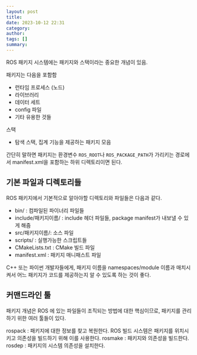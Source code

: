 ```yaml
---
layout: post
title:
date: 2023-10-12 22:31
category:
author:
tags: []
summary:
---
```

ROS 패키지 시스템에는 패키지와 스택이라는 중요한 개념이 있음.

패키지는 다음을 포함함

- 런타임 프로세스 (노드)
- 라이브러리
- 데이터 세트
- config 파일
- 기타 유용한 것들

스택

- 탐색 스택, 집계 기능을 제공하는 패키지 모음

간단히 말하면 패키지는 환경변수 `ROS_ROOT`나 `ROS_PACKAGE_PATH`가 가리키는 경로에서 manifest.xml을 포함하는 하위 디렉토리이면 된다.


## 기본 파일과 디렉토리들

ROS 패키지에서 기본적으로 알아야할 디렉토리와 파일들은 다음과 같다.

- bin/ : 컴파일된 파이너리 파일들
- include/패키지이름/ : include 헤더 파일들, package manifest가 내보낼 수 있게 해줌
- src/패키지이름/: 소스 파일
- scripts/ : 실행가능한 스크립트들
- CMakeLists.txt : CMake 빌드 파일
- manifest.xml : 패키지 매니패스트 파일

C++ 또는 파이썬 개발자들에게, 패키지 이름을 namespaces/module 이름과 매치시켜서 어느 패키지가 코드를 제공하는지 알 수 있도록 하는 것이 좋다.

## 커맨드라인 툴

패키지 개념은 ROS 에 있는 파일들이 조직되는 방법에 대한 핵심이므로, 패키지를 관리하기 위한 여러 툴들이 있다.

rospack : 패키지에 대한 정보를 찾고 복원한다. ROS 빌드 시스템은 패키지를 위치시키고 의존성을 빌드하기 위해 이를 사용한다.
rosmake : 패키지와 의존성을 빌드한다.
rosdep : 패키지의 시스템 의존성을 설치한다.


